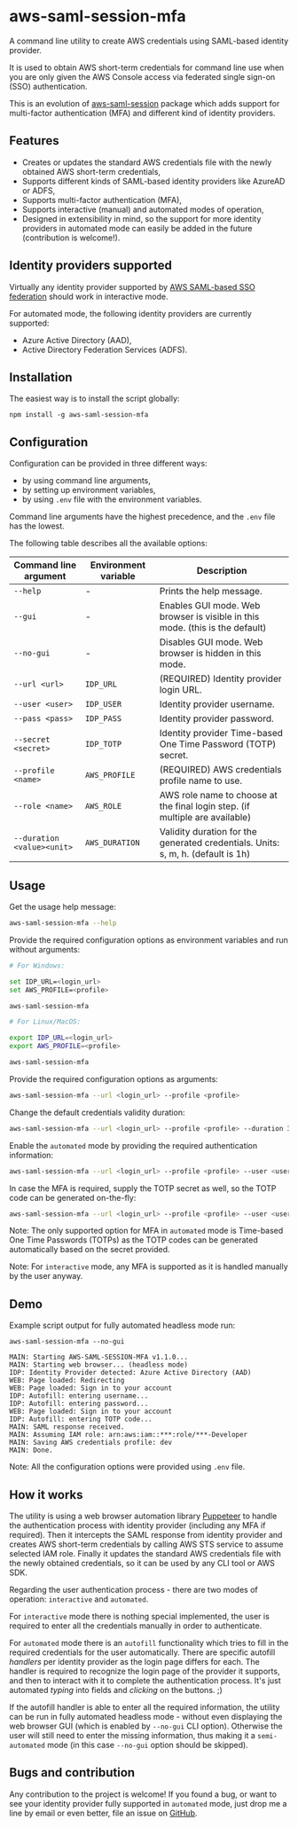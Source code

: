# aws-saml-session-mfa

A command line utility to create AWS credentials using SAML-based identity provider.

It is used to obtain AWS short-term credentials for command line use when you are only given the AWS Console access via federated single sign-on (SSO) authentication.

This is an evolution of [aws-saml-session](https://www.npmjs.com/package/aws-saml-session) package which adds support for multi-factor authentication (MFA) and different kind of identity providers.

## Features

- Creates or updates the standard AWS credentials file with the newly obtained AWS short-term credentials,
- Supports different kinds of SAML-based identity providers like AzureAD or ADFS,
- Supports multi-factor authentication (MFA),
- Supports interactive (manual) and automated modes of operation,
- Designed in extensibility in mind, so the support for more identity providers in automated mode can easily be added in the future (contribution is welcome!).

## Identity providers supported

Virtually any identity provider supported by [AWS SAML-based SSO federation](https://docs.aws.amazon.com/IAM/latest/UserGuide/id_roles_providers_enable-console-saml.html) should work in interactive mode.

For automated mode, the following identity providers are currently supported:

- Azure Active Directory (AAD),
- Active Directory Federation Services (ADFS).

## Installation

The easiest way is to install the script globally:

```
npm install -g aws-saml-session-mfa
```

## Configuration

Configuration can be provided in three different ways:

- by using command line arguments,
- by setting up environment variables,
- by using `.env` file with the environment variables.

Command line arguments have the highest precedence, and the `.env` file has the lowest.

The following table describes all the available options:

| Command line argument      | Environment variable | Description                                                                      |
| -------------------------- | -------------------- | -------------------------------------------------------------------------------- |
| `--help`                   | -                    | Prints the help message.                                                         |
| `--gui`                    | -                    | Enables GUI mode. Web browser is visible in this mode. (this is the default)     |
| `--no-gui`                 | -                    | Disables GUI mode. Web browser is hidden in this mode.                           |
| `--url <url>`              | `IDP_URL`            | (REQUIRED) Identity provider login URL.                                          |
| `--user <user>`            | `IDP_USER`           | Identity provider username.                                                      |
| `--pass <pass>`            | `IDP_PASS`           | Identity provider password.                                                      |
| `--secret <secret>`        | `IDP_TOTP`           | Identity provider Time-based One Time Password (TOTP) secret.                    |
| `--profile <name>`         | `AWS_PROFILE`        | (REQUIRED) AWS credentials profile name to use.                                  |
| `--role <name>`            | `AWS_ROLE`           | AWS role name to choose at the final login step. (if multiple are available)     |
| `--duration <value><unit>` | `AWS_DURATION`       | Validity duration for the generated credentials. Units: s, m, h. (default is 1h) |

## Usage

Get the usage help message:

```sh
aws-saml-session-mfa --help
```

Provide the required configuration options as environment variables and run without arguments:

```sh
# For Windows:

set IDP_URL=<login_url>
set AWS_PROFILE=<profile>

aws-saml-session-mfa
```

```sh
# For Linux/MacOS:

export IDP_URL=<login_url>
export AWS_PROFILE=<profile>

aws-saml-session-mfa
```

Provide the required configuration options as arguments:

```sh
aws-saml-session-mfa --url <login_url> --profile <profile>
```

Change the default credentials validity duration:

```sh
aws-saml-session-mfa --url <login_url> --profile <profile> --duration 30m
```

Enable the `automated` mode by providing the required authentication information:

```sh
aws-saml-session-mfa --url <login_url> --profile <profile> --user <user> --pass <pass>
```

In case the MFA is required, supply the TOTP secret as well, so the TOTP code can be generated on-the-fly:

```sh
aws-saml-session-mfa --url <login_url> --profile <profile> --user <user> --pass <pass> --secret <totp_secret>
```

Note: The only supported option for MFA in `automated` mode is Time-based One Time Passwords (TOTPs) as the TOTP codes can be generated automatically based on the secret provided.

Note: For `interactive` mode, any MFA is supported as it is handled manually by the user anyway.

## Demo

Example script output for fully automated headless mode run:

```
aws-saml-session-mfa --no-gui

MAIN: Starting AWS-SAML-SESSION-MFA v1.1.0...
MAIN: Starting web browser... (headless mode)
IDP: Identity Provider detected: Azure Active Directory (AAD)
WEB: Page loaded: Redirecting
WEB: Page loaded: Sign in to your account
IDP: Autofill: entering username...
IDP: Autofill: entering password...
WEB: Page loaded: Sign in to your account
IDP: Autofill: entering TOTP code...
MAIN: SAML response received.
MAIN: Assuming IAM role: arn:aws:iam::***:role/***-Developer
MAIN: Saving AWS credentials profile: dev
MAIN: Done.
```

Note: All the configuration options were provided using `.env` file.

## How it works

The utility is using a web browser automation library [Puppeteer](https://pptr.dev/) to handle the authentication process with identity provider (including any MFA if required).
Then it intercepts the SAML response from identity provider and creates AWS short-term credentials by calling AWS STS service to assume selected IAM role.
Finally it updates the standard AWS credentials file with the newly obtained credentials, so it can be used by any CLI tool or AWS SDK.

Regarding the user authentication process - there are two modes of operation: `interactive` and `automated`.

For `interactive` mode there is nothing special implemented, the user is required to enter all the credentials manually in order to authenticate.

For `automated` mode there is an `autofill` functionality which tries to fill in the required credentials for the user automatically. There are specific autofill _handlers_ per identity provider as the login page differs for each. The handler is required to recognize the login page of the provider it supports, and then to interact with it to complete the authentication process. It's just automated _typing_ into fields and _clicking_ on the buttons. ;)

If the autofill handler is able to enter all the required information, the utility can be run in fully automated headless mode - without even displaying the web browser GUI (which is enabled by `--no-gui` CLI option). Otherwise the user will still need to enter the missing information, thus making it a `semi-automated` mode (in this case `--no-gui` option should be skipped).

## Bugs and contribution

Any contribution to the project is welcome! If you found a bug, or want to see your identity provider fully supported in `automated` mode, just drop me a line by email or even better, file an issue on [GitHub](https://github.com/bacza/aws-saml-session-mfa/issues).

